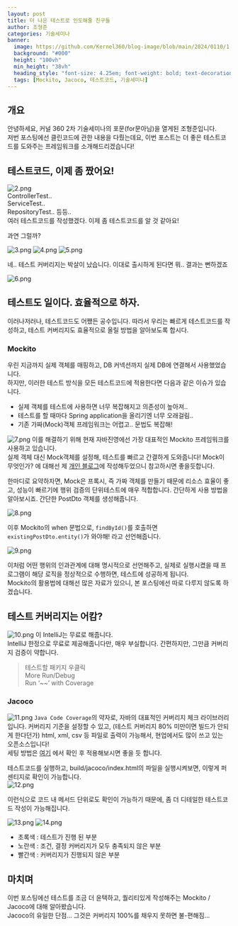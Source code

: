 ```yaml
---
layout: post
title: 더 나은 테스트로 인도해줄 친구들
author: 조형준
categories: 기술세미나
banner:
  image: https://github.com/Kernel360/blog-image/blob/main/2024/0110/1.png?raw=true
  background: "#000"
  height: "100vh"
  min_height: "38vh"
  heading_style: "font-size: 4.25em; font-weight: bold; text-decoration: underline"
  tags: [Mockito, Jacoco, 테스트코드, 기술세미나]
---
```

## 개요
안녕하세요, 커널 360 2차 기술세미나의 포문(for문아님)을 열게된 조형준입니다.  
저번 포스팅에선 클린코드에 관한 내용을 다뤘는데요, 이번 포스트는 더 좋은 테스트코드를 도와주는 프레임워크를 소개해드리겠습니다!

## 테스트코드, 이제 좀 짰어요!
![2.png](https://github.com/Kernel360/blog-image/blob/main/2024/0110/2.png?raw=true)  
ControllerTest..  
ServiceTest..  
RepositoryTest.. 등등..  
여러 테스트코드를 작성했겠다. 이제 좀 테스트코드를 알 것 같아요!  

과연 그럴까?  

![3.png](https://github.com/Kernel360/blog-image/blob/main/2024/0110/3.png?raw=true)
![4.png](https://github.com/Kernel360/blog-image/blob/main/2024/0110/4.png?raw=true)
![5.png](https://github.com/Kernel360/blog-image/blob/main/2024/0110/5.png?raw=true)  
  
네.. 테스트 커버리지는 박살이 났습니다. 이대로 출시하게 된다면 뭐.. 결과는 뻔하겠죠  
  
![6.png](https://github.com/Kernel360/blog-image/blob/main/2024/0110/6.png?raw=true)

## 테스트도 일이다. 효율적으로 하자.
이러나저러나, 테스트코드도 어쨌든 공수입니다. 따라서 우리는 빠르게 테스트코드를 작성하고, 테스트 커버리지도 효율적으로 올릴 방법을 알아보도록 합시다.  

### Mockito  
우린 지금까지 실제 객체를 매핑하고, DB 커넥션까지 실제 DB에 연결해서 사용했었습니다.  
하지만, 이러한 테스트 방식을 모든 테스트코드에 적용한다면 다음과 같은 이슈가 있습니다.

- 실제 객체를 테스트에 사용하면 너무 복잡해지고 의존성이 높아져..
- 테스트를 할 때마다 Spring application을 올리기엔 너무 오래걸림..
- 기존 가짜(Mock)객체 프레임워크는 어렵고.. 문법도 복잡해!
 
![7.png](https://github.com/Kernel360/blog-image/blob/main/2024/0110/7.png?raw=true)
이를 해결하기 위해 현재 자바진영에선 가장 대표적인 Mockito 프레임워크를 사용하고 있습니다.  
실제 객체 대신 Mock객체를 설정해, 테스트를 빠르고 간결하게 도와줍니다!
Mock이 무엇인가? 에 대해선 제 [개인 블로그](https://kkkapuq.tistory.com/146)에 작성해두었으니 참고하시면 좋을듯합니다.

한마디로 요약하자면, Mock은 프록시, 즉 가짜 객체를 만들기 때문에 리소스 효율이 좋고, 성능이 빠르기에 행위 검증의 단위테스트에 매우 적합합니다.
간단하게 사용 방법을 알아보시죠. 간단한 PostDto 객체를 생성해줍니다.

![8.png](https://github.com/Kernel360/blog-image/blob/main/2024/0110/8.png?raw=true)

이후 Mockito의 when 문법으로, `findById()`를 호출하면 `existingPostDto.entity()`가 와야해! 라고 선언해줍니다.

![9.png](https://github.com/Kernel360/blog-image/blob/main/2024/0110/9.png?raw=true)

이처럼 어떤 행위의 인과관계에 대해 명시적으로 선언해주고, 실제로 실행시켰을 때 프로그램이 해당 로직을 정상적으로 수행하면, 테스트에 성공하게 됩니다.  
Mockito의 활용법에 대해선 많은 자료가 있으니, 본 포스팅에선 따로 다루지 않도록 하겠습니다.

## 테스트 커버리지는 어캄?
![10.png](https://github.com/Kernel360/blog-image/blob/main/2024/0110/10.png?raw=true)
이 IntelliJ는 무료로 해줍니다.  
IntelliJ 한정으로 무료로 제공해줍니다만, 매우 부실합니다. 간편하지만, 그만큼 커버리지 검증이 약합니다.

> 테스트할 패키지 우클릭  
> More Run/Debug  
> Run ‘~~’ with Coverage

### Jacoco
![11.png](https://github.com/Kernel360/blog-image/blob/main/2024/0110/11.png?raw=true)
`Java Code Coverage`의 약자로, 자바의 대표적인 커버리지 체크 라이브러리입니다.
커버리지 기준을 설정할 수 있고, (테스트 커버리지 80% 미만이면 빌드가 안되게 한다던가)
html, xml, csv 등 파일로 출력이 가능해서, 현업에서도 많이 쓰고 있는 오픈소스입니다!  
세팅 방법은 [여기](https://techblog.woowahan.com/2661/) 에서 확인 후 적용해보시면 좋을 듯 합니다.

테스트코드를 실행하고, build/jacoco/index.html의 파일을 실행시켜보면, 이렇게 퍼센티지로 확인이 가능합니다.  
![12.png](https://github.com/Kernel360/blog-image/blob/main/2024/0110/12.png?raw=true)  
  
이런식으로 코드 내 메서드 단위로도 확인이 가능하기 때문에, 좀 더 디테일한 테스트코드 작성이 가능해집니다.  

![13.png](https://github.com/Kernel360/blog-image/blob/main/2024/0110/13.png?raw=true)
![14.png](https://github.com/Kernel360/blog-image/blob/main/2024/0110/14.png?raw=true)  

- 초록색 : 테스트가 진행 된 부분
- 노란색 : 조건, 결정 커버리지가 모두 충족되지 않은 부분
- 빨간색 : 커버리지가 진행되지 않은 부분

## 마치며
이번 포스팅에선 테스트를 조금 더 윤택하고, 퀄리티있게 작성해주는 Mockito / Jacoco에 대해 알아봤습니다.  
Jacoco의 유일한 단점... 그것은 커버리지 100%를 채우지 못하면 불-편해짐...
